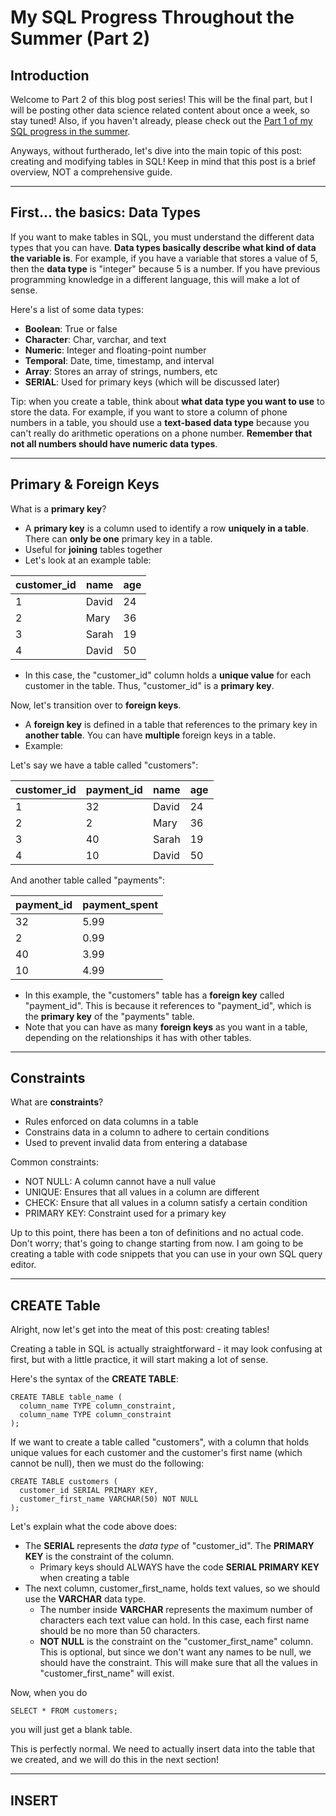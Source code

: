 # My SQL Progress Throughout the Summer (Part 2)

## Introduction
Welcome to Part 2 of this blog post series! This will be the final part, but I will be posting other data science related content about once a week, so stay tuned! Also, if you haven't already, please check out the [Part 1 of my SQL progress in the summer](https://dylans0ng.github.io/2022/09/04/sql-progress-part-1.html). 

Anyways, without furtherado, let's dive into the main topic of this post: creating and modifying tables in SQL! Keep in mind that this post is a brief overview, NOT a comprehensive guide. 

---

## First... the basics: Data Types
If you want to make tables in SQL, you must understand the different data types that you can have. __Data types basically describe what kind of data the variable is__. For example, if you have a variable that stores a value of 5, then the __data type__ is "integer" because 5 is a number. If you have previous programming knowledge in a different language, this will make a lot of sense. 

Here's a list of some data types:

- **Boolean**: True or false
- **Character**: Char, varchar, and text
- **Numeric**: Integer and floating-point number
- **Temporal**: Date, time, timestamp, and interval
- **Array**: Stores an array of strings, numbers, etc
- **SERIAL**: Used for primary keys (which will be discussed later)

Tip: when you create a table, think about **what data type you want to use** to store the data. For example, if you want to store a column of phone numbers in a table, you should use a **text-based data type** because you can't really do arithmetic operations on a phone number. **Remember that not all numbers should have numeric data types**.

---

## Primary & Foreign Keys 

What is a **primary key**?

- A **primary key** is a column used to identify a row **uniquely in a table**. There can **only be one** primary key in a table.
- Useful for **joining** tables together
- Let's look at an example table:

| customer_id | name | age |
| --- | --- | --- |
| 1 | David | 24 |
| 2 | Mary | 36 |
| 3 | Sarah | 19 |
| 4 | David | 50 |

- In this case, the "customer_id" column holds a **unique value** for each customer in the table. Thus, "customer_id" is a **primary key**.

Now, let's transition over to **foreign keys**. 

- A **foreign key** is defined in a table that references to the primary key in **another table**. You can have **multiple** foreign keys in a table.
- Example:

Let's say we have a table called "customers":

| customer_id | payment_id | name | age |
| --- | --- | --- | --- |
| 1 | 32 | David | 24 |
| 2 | 2 | Mary | 36 |
| 3 | 40 | Sarah | 19 |
| 4 | 10 | David | 50 |

And another table called "payments":

| payment_id | payment_spent |
| --- | --- |
| 32 | 5.99 |
| 2 | 0.99 |
| 40 | 3.99 |
| 10 | 4.99 |

- In this example, the "customers" table has a **foreign key** called "payment_id". This is because it references to "payment_id", which is the **primary key** of the "payments" table. 
- Note that you can have as many **foreign keys** as you want in a table, depending on the relationships it has with other tables. 

---

## Constraints
What are **constraints**?
- Rules enforced on data columns in a table
- Constrains data in a column to adhere to certain conditions
- Used to prevent invalid data from entering a database

Common constraints:
- NOT NULL: A column cannot have a null value
- UNIQUE: Ensures that all values in a column are different
- CHECK: Ensure that all values in a column satisfy a certain condition
- PRIMARY KEY: Constraint used for a primary key

Up to this point, there has been a ton of definitions and no actual code. Don't worry; that's going to change starting from now. I am going to be creating a table with code snippets that you can use in your own SQL query editor. 

---

## CREATE Table
Alright, now let's get into the meat of this post: creating tables! 

Creating a table in SQL is actually straightforward - it may look confusing at first, but with a little practice, it will start making a lot of sense.

Here's the syntax of the **CREATE TABLE**:
```tsql
CREATE TABLE table_name (
  column_name TYPE column_constraint,
  column_name TYPE column_constraint
);
```

If we want to create a table called "customers", with a column that holds unique values for each customer and the customer's first name (which cannot be null), then we must do the following:
```tsql
CREATE TABLE customers (
  customer_id SERIAL PRIMARY KEY,
  customer_first_name VARCHAR(50) NOT NULL
);
```
Let's explain what the code above does:
- The **SERIAL** represents the _data type_ of "customer_id". The **PRIMARY KEY** is the constraint of the column. 
   - Primary keys should ALWAYS have the code **SERIAL PRIMARY KEY** when creating a table
- The next column, customer_first_name, holds text values, so we should use the **VARCHAR** data type. 
   - The number inside **VARCHAR** represents the maximum number of characters each text value can hold. In this case, each first name should be no more than 50 characters.
   - **NOT NULL** is the constraint on the "customer_first_name" column. This is optional, but since we don't want any names to be null, we should have the constraint. This will make sure that all the values in "customer_first_name" will exist.

Now, when you do 
```tsql
SELECT * FROM customers;
```
you will just get a blank table.

This is perfectly normal. We need to actually insert data into the table that we created, and we will do this in the next section!

---

## INSERT
